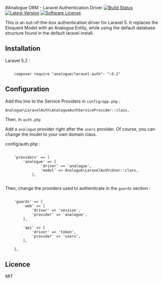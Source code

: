 #Analogue ORM - Laravel Authentication Driver
[![Build Status](https://travis-ci.org/analogueorm/laravel-auth.svg?branch=5.2)](https://travis-ci.org/analogueorm/laravel-auth.svg?branch=5.2)
[![Latest Version](https://img.shields.io/github/release/analogueorm/laravel-auth.svg?style=flat-square)](https://github.com/analogueorm/laravel-auth/releases)
[![Software License](https://img.shields.io/badge/license-MIT-brightgreen.svg?style=flat-square)](LICENSE)

This is an out-of-the-box authentication driver for Laravel 5. It replaces the Eloquent Model with an Analogue Entity, while using the default database structure found in the default laravel install.

## Installation

Laravel 5.2 : 

```

    composer require "analogue/laravel-auth": "~5.2"

```

## Configuration

Add this line to the Service Providers in `config/app.php` :

```
Analogue\LaravelAuth\AnalogueAuthServiceProvider::class,
```

Then, in `auth.php`

Add a `analogue` provider right after the `users` provider. Of course, you can change the model to your own domain class.

config/auth.php : 

```

    'providers' => [
        'analogue' => [
                'driver' => 'analogue',
                'model' => Analogue\LaravelAuth\User::class,
            ],


```

Then, change the providers used to authenticate in the `guards` section : 

```

    'guards' => [
        'web' => [
            'driver' => 'session',
            'provider' => 'analogue',
        ],

        'api' => [
            'driver' => 'token',
            'provider' => 'users',
        ],
      
    ],

```

## Licence

MIT


